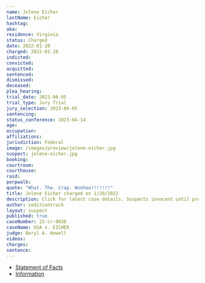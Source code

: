 ```yaml
---
name: Jolene Eicher
lastName: Eicher
hashtag:
aka:
residence: Virginia
status: Charged
date: 2022-01-20
charged: 2022-01-20
indicted:
convicted:
acquitted:
sentenced:
dismissed:
deceased:
plea_hearing:
trial_date: 2023-06-05
trial_type: Jury Trial
jury_selection: 2023-06-05
sentencing:
status_conference: 2023-04-14
age:
occupation:
affiliations:
jurisdiction: Federal
image: /images/preview/jolene-eicher.jpg
suspect: jolene-eicher.jpg
booking:
courtroom:
courthouse:
raid:
perpwalk:
quote: "What. The. Crap. Woohoo!!!!!!!"
title: Jolene Eicher charged on 1/20/2022
description: Click for latest case details. Suspects innocent until proven guilty.
author: seditiontrack
layout: suspect
published: true
caseNumber: 22-cr-0038
caseName: USA v. EICHER
judge: Beryl A. Howell
videos:
charges:
sentence:
---
```

- [Statement of Facts](https://www.justice.gov/usao-dc/case-multi-defendant/file/1481616/download)
- [Information](https://extremism.gwu.edu/sites/g/files/zaxdzs2191/f/Jolene%20Eicher%20Information.pdf)
